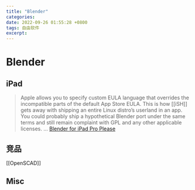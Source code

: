 ```yaml
---
title: "Blender"
categories:
date: 2022-09-26 01:55:28 +0800
tags: 自由软件
excerpt:
---
```

# Blender



## iPad

> Apple allows you to specify custom EULA language that overrides the incompatible parts of the default App Store EULA. This is how [[iSH]] gets away with shipping an entire Linux distro’s userland in an app. You could probably ship a hypothetical Blender port under the same terms and still remain complaint with GPL and any other applicable licenses.
> …
> [Blender for iPad Pro Please](https://devtalk.blender.org/t/blender-for-ipad-pro-please/17429/18)

## 竞品

[[OpenSCAD]]


## Misc


